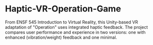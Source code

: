 # Haptic-VR-Operation-Game
From ENSF 545 Introduction to Virtual Reality, this Unity-based VR adaptation of "Operation" uses integrated haptic feedback. The project compares user performance and experience in two versions: one with enhanced (vibration/weight) feedback and one minimal.
